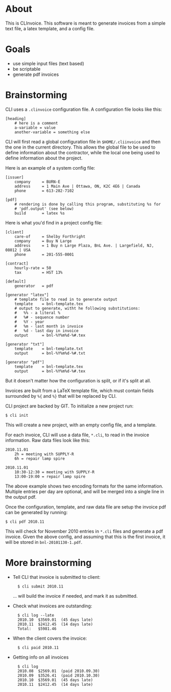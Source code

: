 # About

This is CLInvoice.  This software is meant to generate invoices from a simple
text file, a latex template, and a config file.

# Goals

 - use simple input files (text based)
 - be scriptable
 - generate pdf invoices

# Brainstorming

CLI uses a `.clinvoice` configuration file.  A configuration file looks like
this:

    [heading]
        # here is a comment
        a-variable = value
        another-variable = something else

CLI will first read a global configuration file in `$HOME/.cliinvoice` and
then the one in the current directory.  This allows the global file to be used
to define information about the contractor, while the local one being used to
define information about the project.

Here is an example of a system config file:

    [issuer]
        company     = BURN-E
        address     = 1 Main Ave | Ottawa, ON, K2C 4E6 | Canada
        phone       = 613-282-7102

    [pdf]
        # rendering is done by calling this program, substituting %s for
        # 'pdf.output' (see below)
        build       = latex %s

Here is what you'd find in a project config file:

    [client]
        care-of     = Shelby Forthright
        company     = Buy N Large
        address     = 1 Buy n Large Plaza, BnL Ave. | Largefield, NJ, 08012 | USA
        phone       = 201-555-0001

    [contract]
        hourly-rate = 50
        tax         = HST 13%

    [default]
        generator   = pdf

    [generator "latex"]
        # template file to read in to generate output
        template    = bnl-template.tex
        # output to generate, witht he following substitutions:
        #   %% - a literal %
        #   %# - sequence number
        #   %Y - year
        #   %m - last month in invoice
        #   %d - last day in invoice
        output      = bnl-%Y%m%d-%#.tex

    [generator "txt"]
        template    = bnl-template.txt
        output      = bnl-%Y%m%d-%#.txt

    [generator "pdf"]
        template    = bnl-template.tex
        output      = bnl-%Y%m%d-%#.tex

But it doesn't matter how the configuration is split, or if it's split at all.

Invoices are built from a LaTeX template file, which must contain fields
surrounded by `%{` and `%}` that will be replaced by CLI.

CLI project are backed by GIT.  To initialize a new project run:

    $ cli init

This will create a new project, with an empty config file, and a template.

For each invoice, CLI will use a data file, `*.cli`, to read in the invoice
information.  Raw data files look like this:

    2010.11.01
        2h = meeting with SUPPLY-R
        6h = repair lamp spire

    2010.11.01
        10:30-12:30 = meeting with SUPPLY-R
        13:00-19:00 = repair lamp spire

The above example shows two encoding formats for the same information.
Multiple entries per day are optional, and will be merged into a single line
in the output pdf.

Once the configuration, template, and raw data file are setup the invoice pdf
can be generated by running:

    $ cli pdf 2010.11

This will check for November 2010 entries in `*.cli` files and generate a pdf
invoice.  Given the above config, and assuming that this is the first invoice,
it will be stored in `bnl-20101130-1.pdf`.

# More brainstorming

- Tell CLI that invoice is submitted to client:

        $ cli submit 2010.11

  ... will build the invoice if needed, and mark it as submitted.

- Check what invoices are outstanding:

        $ cli log --late
        2010.10  $3569.01  (45 days late)
        2010.11  $2412.45  (14 days late)
        Total:   $5981.46

- When the client covers the invoice:

        $ cli paid 2010.11

- Getting info on all invoices

        $ cli log
        2010.08  $2569.01  (paid 2010.09.30)
        2010.09  $3526.41  (paid 2010.10.30)
        2010.10  $3569.01  (45 days late)
        2010.11  $2412.45  (14 days late)


<!-- vim: set tw=78 et sw=2 -->
